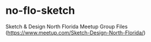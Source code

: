 # no-flo-sketch
Sketch &amp; Design North Florida Meetup Group Files (https://www.meetup.com/Sketch-Design-North-Florida/)
